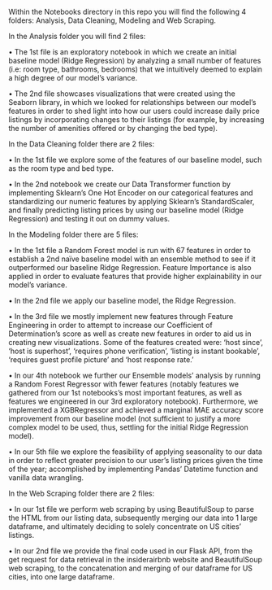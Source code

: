 Within the Notebooks directory in this repo you will find the following 4 folders: Analysis, Data Cleaning, Modeling and Web Scraping.

In the Analysis folder you will find 2 files:

  •	The 1st file is an exploratory notebook in which we create an initial baseline model (Ridge Regression) by analyzing a small number of features (i.e: room type, bathrooms, bedrooms) that we intuitively deemed to explain a high degree of our model’s variance.

  •	The 2nd file showcases visualizations that were created using the Seaborn library, in which we looked for relationships between our model’s features in order to shed light into how our users could increase daily price listings by incorporating changes to their listings (for example, by increasing the number of amenities offered or by changing the bed type). 

In the Data Cleaning folder there are 2 files: 

  •	In the 1st file we explore some of the features of our baseline model, such as the room type and bed type.

  •	In the 2nd notebook we create our Data Transformer function by implementing Sklearn’s One Hot Encoder on our categorical features and standardizing our numeric features by applying Sklearn’s StandardScaler, and finally predicting listing prices by using our baseline model (Ridge Regression) and testing it out on dummy values.

In the Modeling folder there are 5 files: 

  •	In the 1st file a Random Forest model is run with 67 features in order to establish a 2nd naïve baseline model with an ensemble method to see if it outperformed our baseline Ridge Regression. Feature Importance is also applied in order to evaluate features that provide higher explainability in our model’s variance.

  •	In the 2nd file we apply our baseline model, the Ridge Regression. 

  •	In the 3rd file we mostly implement new features through Feature Engineering in order to attempt to increase our Coefficient of Determination’s score as well as create new features in order to aid us in creating new visualizations. Some of the features created were: ‘host since’, ‘host is superhost’, ‘requires phone verification’, ‘listing is instant bookable’, ‘requires guest profile picture’ and ‘host response rate.’

  •	In our 4th notebook we further our Ensemble models’ analysis by running a Random Forest Regressor with fewer features (notably features we gathered from our 1st notebooks’s most important features, as well as features we engineered in our 3rd exploratory notebook). Furthermore, we implemented a XGBRegressor and achieved a marginal MAE accuracy score improvement from our baseline model (not sufficient to justify a more complex model to be used, thus, settling for the initial Ridge Regression model).

  •	In our 5th file we explore the feasibility of applying seasonality to our data in order to reflect greater precision to our user’s listing prices given the time of the year; accomplished by implementing Pandas’ Datetime function and vanilla data wrangling.

In the Web Scraping folder there are 2 files:

  •	In our 1st file we perform web scraping by using BeautifulSoup to parse the HTML from our listing data, subsequently merging our data into 1 large dataframe, and ultimately deciding to solely concentrate on US cities’ listings.

  •	In our 2nd file we provide the final code used in our Flask API, from the get request for data retrieval in the insiderairbnb website and BeautifulSoup web scraping, to the concatenation and merging of our dataframe for US cities, into one large dataframe. 

